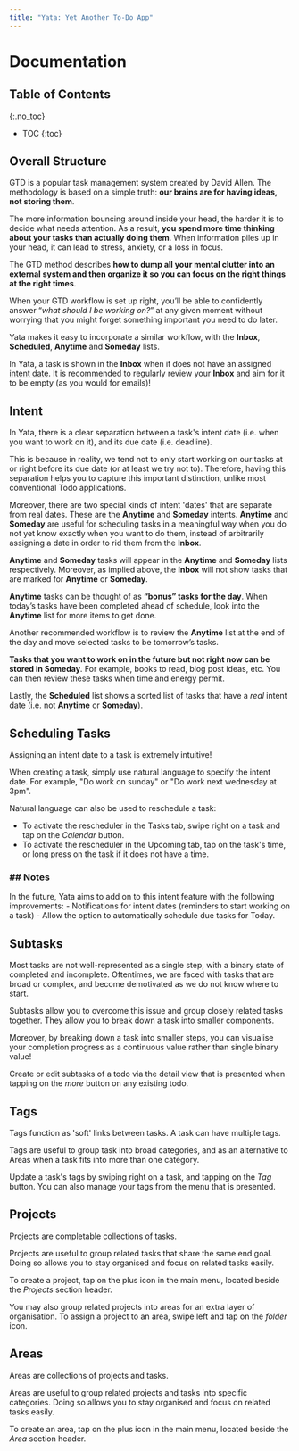 ```yaml
---
title: "Yata: Yet Another To-Do App"
---
```



# Documentation


## Table of Contents
{:.no_toc}
- TOC
{:toc}

## Overall Structure

GTD is a popular task management system created by David Allen. The methodology is based on a simple truth: **our brains are for having ideas, not storing them**.

The more information bouncing around inside your head, the harder it is to decide what needs attention. As a result, **you spend more time thinking about your tasks than actually doing them**. When information piles up in your head, it can lead to stress, anxiety, or a loss in focus.

The GTD method describes **how to dump all your mental clutter into an external system and then organize it so you can focus on the right things at the right times**.

When your GTD workflow is set up right, you’ll be able to confidently answer “*what should I be working on?*” at any given moment without worrying that you might forget something important you need to do later.

Yata makes it easy to incorporate a similar workflow, with the **Inbox**, **Scheduled**, **Anytime** and **Someday** lists.

In Yata, a task is shown in the **Inbox** when it does not have an assigned [intent date](https://beetee17.github.io/yata/intent). It is recommended to regularly review your **Inbox** and aim for it to be empty (as you would for emails)!

## Intent

In Yata, there is a clear separation between a task's intent date (i.e. when you want to work on it), and its due date (i.e. deadline).

This is because in reality, we tend not to only start working on our tasks at or right before its due date (or at least we try not to). Therefore, having this separation helps you to capture this important distinction, unlike most conventional Todo applications.

Moreover, there are two special kinds of intent 'dates' that are separate from real dates. These are the **Anytime** and **Someday** intents. **Anytime** and **Someday** are useful for scheduling tasks in a meaningful way when you do not yet know exactly when you want to do them, instead of arbitrarily assigning a date in order to rid them from the **Inbox**.

**Anytime** and **Someday** tasks will appear in the **Anytime** and **Someday** lists respectively. Moreover, as implied above, the **Inbox** will not show tasks that are marked for **Anytime** or **Someday**.

**Anytime** tasks can be thought of as **“bonus” tasks for the day**. When today’s tasks have been completed ahead of schedule, look into the **Anytime** list for more items to get done.

Another recommended workflow is to review the **Anytime** list at the end of the day and move selected tasks to be tomorrow’s tasks.

**Tasks that you want to work on in the future but not right now can be stored in Someday**. For example, books to read, blog post ideas, etc. You can then review these tasks when time and energy permit.

Lastly, the **Scheduled** list shows a sorted list of tasks that have a *real* intent date (i.e. not **Anytime** or **Someday**).

## Scheduling Tasks
Assigning an intent date to a task is extremely intuitive!

When creating a task, simply use natural language to specify the intent date. For example, "Do work on sunday" or "Do work next wednesday at 3pm".


Natural language can also be used to reschedule a task:
- To activate the rescheduler in the Tasks tab, swipe right on a task and tap on the *Calendar* button.  
- To activate the rescheduler in the Upcoming tab, tap on the task's time, or long press on the task if it does not have a time.

<h3>## Notes</h3>
In the future, Yata aims to add on to this intent feature with the following improvements:  
- Notifications for intent dates (reminders to start working on a task)  
- Allow the option to automatically schedule due tasks for Today.  

## Subtasks

Most tasks are not well-represented as a single step, with a binary state of completed and incomplete. Oftentimes, we are faced with tasks that are broad or complex, and become demotivated as we do not know where to start.

Subtasks allow you to overcome this issue and group closely related tasks together. They allow you to break down a task into smaller components.

Moreover, by breaking down a task into smaller steps, you can visualise your completion progress as a continuous value rather than single binary value!

Create or edit subtasks of a todo via the detail view that is presented when tapping on the *more* button on any existing todo.

## Tags

Tags function as 'soft' links between tasks. A task can have multiple tags.

Tags are useful to group task into broad categories, and as an alternative to Areas when a task fits into more than one category.

Update a task's tags by swiping right on a task, and tapping on the *Tag* button. You can also manage your tags from the menu that is presented.

## Projects

Projects are completable collections of tasks.

Projects are useful to group related tasks that share the same end goal. Doing so allows you to stay organised and focus on related tasks easily.

To create a project, tap on the plus icon in the main menu, located beside the *Projects* section header.

You may also group related projects into areas for an extra layer of organisation. To assign a project to an area, swipe left and tap on the *folder* icon.

## Areas

Areas are collections of projects and tasks.

Areas are useful to group related projects and tasks into specific categories. Doing so allows you to stay organised and focus on related tasks easily.

To create an area, tap on the plus icon in the main menu, located beside the *Area* section header.  
